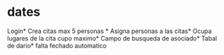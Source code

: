# dates
Login*
Crea citas max 5 personas *
Asigna personas a las citas*
Ocupa lugares de la cita cupo maximo*
Campo de busqueda de asociado*
Tabal de dario* falta fechado automatico